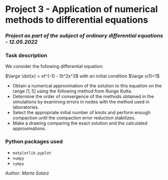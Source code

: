 # Project 3 - Application of numerical methods to differential equations #
### *Project as part of the subject of ordinary differential equations - 12.05.2022* ###

### Task description ###

We consider the following differential equation:

$\large \dot{x} = xt^{-1} - 5t^2x^3$ with an initial condition $\large x(1)=1$

* Obtain a numerical approximation of the solution to this equation on the range $[1,5]$ using the following method from Runge Kutta.
* Determine the order of convergence of the methods obtained in the simulations by examining errors in nodes with the method used in laboratories.
* Select the appropriate initial number of knots and perform enough compaction until the compaction error reduction stabilizes.
* Make a drawing comparing the exact solution and the calculated approximations.

### Python packages used ###

* ```matplotlib.pyplot```
* ```numpy```
* ```sympy```

*Author: Marta Solarz*
